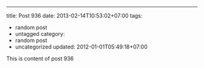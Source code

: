 ---
title: Post 936
date: 2013-02-14T10:53:02+07:00
tags:
  - random post
  - untagged
category:
  - random post
  - uncategorized
updated: 2012-01-01T05:49:18+07:00

This is content of post 936